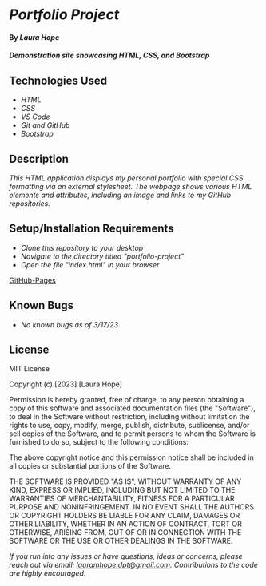 # _Portfolio Project_

#### By _**Laura Hope**_

#### _Demonstration site showcasing HTML, CSS, and Bootstrap_

## Technologies Used

* _HTML_
* _CSS_
* _VS Code_
* _Git and GitHub_
* _Bootstrap_

## Description

_This HTML application displays my personal portfolio with special CSS formatting via an external stylesheet. The webpage shows various HTML elements and attributes, including an image and links to my GitHub repositories._

## Setup/Installation Requirements

* _Clone this repository to your desktop_
* _Navigate to the directory titled "portfolio-project"_
* _Open the file "index.html" in your browser_

[GitHub-Pages](https://lauramhope.github.io/portfolio-project/)

## Known Bugs

* _No known bugs as of 3/17/23_

## License

MIT License

Copyright (c) [2023] [Laura Hope]

Permission is hereby granted, free of charge, to any person obtaining a copy
of this software and associated documentation files (the "Software"), to deal
in the Software without restriction, including without limitation the rights
to use, copy, modify, merge, publish, distribute, sublicense, and/or sell
copies of the Software, and to permit persons to whom the Software is
furnished to do so, subject to the following conditions:

The above copyright notice and this permission notice shall be included in all
copies or substantial portions of the Software.

THE SOFTWARE IS PROVIDED "AS IS", WITHOUT WARRANTY OF ANY KIND, EXPRESS OR
IMPLIED, INCLUDING BUT NOT LIMITED TO THE WARRANTIES OF MERCHANTABILITY,
FITNESS FOR A PARTICULAR PURPOSE AND NONINFRINGEMENT. IN NO EVENT SHALL THE
AUTHORS OR COPYRIGHT HOLDERS BE LIABLE FOR ANY CLAIM, DAMAGES OR OTHER
LIABILITY, WHETHER IN AN ACTION OF CONTRACT, TORT OR OTHERWISE, ARISING FROM,
OUT OF OR IN CONNECTION WITH THE SOFTWARE OR THE USE OR OTHER DEALINGS IN THE
SOFTWARE.


_If you run into any issues or have questions, ideas or concerns, please reach out via email: lauramhope.dpt@gmail.com.  Contributions to the code are highly encouraged._
